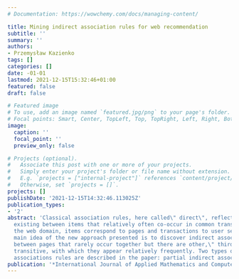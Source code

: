 ```yaml
---
# Documentation: https://wowchemy.com/docs/managing-content/

title: Mining indirect association rules for web recommendation
subtitle: ''
summary: ''
authors:
- Przemysław Kazienko
tags: []
categories: []
date: -01-01
lastmod: 2021-12-15T15:32:46+01:00
featured: false
draft: false

# Featured image
# To use, add an image named `featured.jpg/png` to your page's folder.
# Focal points: Smart, Center, TopLeft, Top, TopRight, Left, Right, BottomLeft, Bottom, BottomRight.
image:
  caption: ''
  focal_point: ''
  preview_only: false

# Projects (optional).
#   Associate this post with one or more of your projects.
#   Simply enter your project's folder or file name without extension.
#   E.g. `projects = ["internal-project"]` references `content/project/deep-learning/index.md`.
#   Otherwise, set `projects = []`.
projects: []
publishDate: '2021-12-15T14:32:46.113025Z'
publication_types:
- '2'
abstract: 'Classical association rules, here called\" direct\", reflect relationships
  existing between items that relatively often co-occur in common transactions. In
  the web domain, items correspond to pages and transactions to user sessions. The
  main idea of the new approach presented is to discover indirect associations existing
  between pages that rarely occur together but there are other,\" third\" pages, called
  transitive, with which they appear relatively frequently. Two types of indirect
  associations rules are described in the paper: partial indirect associations'
publication: '*International Journal of Applied Mathematics and Computer Science*'
---
```

